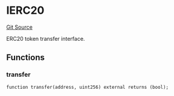 # IERC20
[Git Source](https://github.com/NaniDAO/accounts/blob/e8688d40b41a4f91d7244ea40c12251a38f039f2/src/authority/Guard.sol)

ERC20 token transfer interface.


## Functions
### transfer


```solidity
function transfer(address, uint256) external returns (bool);
```


